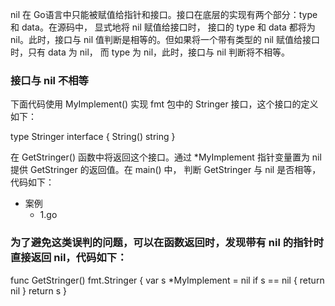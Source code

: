 nil 在 Go语言中只能被赋值给指针和接口。接口在底层的实现有两个部分：type 和 data。在源码中，
显式地将 nil 赋值给接口时，
接口的 type 和 data 都将为 nil。此时，接口与 nil 值判断是相等的。但如果将一个带有类型的 nil 赋值给接口时，只有 data 为 nil，
而 type 为 nil，此时，接口与 nil 判断将不相等。

### 接口与 nil 不相等

下面代码使用 MyImplement() 实现 fmt 包中的 Stringer 接口，这个接口的定义如下：

type Stringer interface {
    String() string
}


在 GetStringer() 函数中将返回这个接口。通过 *MyImplement 指针变量置为 nil 提供 GetStringer 的返回值。在 main() 中，
判断 GetStringer 与 nil 是否相等，代码如下：
+ 案例
  * 1.go


### 为了避免这类误判的问题，可以在函数返回时，发现带有 nil 的指针时直接返回 nil，代码如下：

func GetStringer() fmt.Stringer {
    var s *MyImplement = nil
    if s == nil {
        return nil
    }
    return s
}
